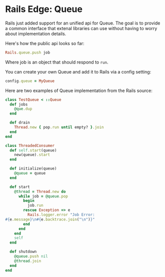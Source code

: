 # Rails Edge: Queue

Rails just added support for an unified api for Queue. The goal is to
provide a common interface that extenal libraries can use without having to
worry about implementation details.

Here's how the public api looks so far:

``` ruby
Rails.queue.push job
```

Where job is an object that should respond to `run`.

You can create your own Queue and add it to Rails via a config setting:

``` ruby
config.queue = MyQueue
```

Here are two examples of Queue implementation from the Rails source:

``` ruby
class TestQueue < ::Queue
  def jobs
    @que.dup
  end

  def drain
    Thread.new { pop.run until empty? }.join
  end
end

class ThreadedConsumer
  def self.start(queue)
    new(queue).start
  end

  def initialize(queue)
    @queue = queue
  end

  def start
    @thread = Thread.new do
      while job = @queue.pop
        begin
          job.run
        rescue Exception => e
          Rails.logger.error "Job Error:
#{e.message}\n#{e.backtrace.join("\n")}"
        end
      end
    end
    self
  end

  def shutdown
    @queue.push nil
    @thread.join
  end
end
```

